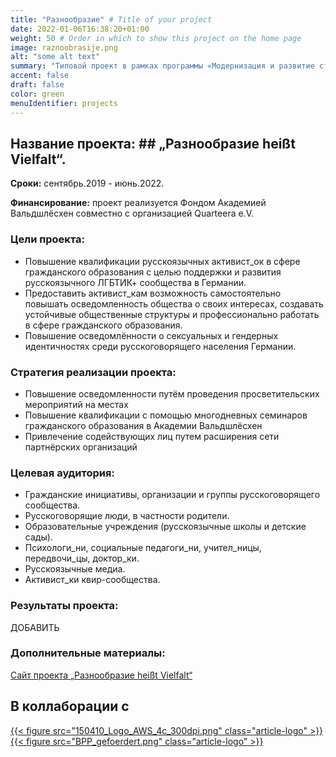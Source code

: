 ```yaml
---
title: "Разнообразие" # Title of your project
date: 2022-01-06T16:38:20+01:00
weight: 50 # Order in which to show this project on the home page
image: raznoobrasije.png
alt: "some alt text"
summary: "Типовой проект в рамках программы «Модернизация и развитие структур гражданского образования для взрослых – усиление и диверсификация» Федерального агентства по гражданскому образованию."
accent: false
draft: false
color: green
menuIdentifier: projects
---
```


##  Название проекта: ## „Разнообразие heißt Vielfalt“. 

**Сроки:** сентябрь.2019 - июнь.2022.

**Финансирование:** проект реализуется Фондом Академией Вальдшлёсхен совместно с организацией Quarteera e.V.

### Цели проекта:
- Повышение квалификации русскоязычных активист_ок в сфере гражданского образования с целью поддержки и развития русскоязычного ЛГБТИК+ сообщества в Германии. 
- Предоставить активист_кам возможность самостоятельно повышать осведомленность общества о своих интересах, создавать устойчивые общественные структуры и профессионально работать в сфере гражданского образования.
- Повышение осведомлённости о сексуальных и гендерных идентичностях среди русскоговорящего населения Германии.

### Стратегия реализации проекта:  
- Повышение осведомленности путём проведения просветительских мероприятий на местах
- Повышение квалификации с помощью многодневных семинаров гражданского образования в Академии Вальдшлёсхен
- Привлечение содействующих лиц путем расширения сети партнёрских организаций

### Целевая аудитория:
- Гражданские инициативы, организации и группы русскоговорящего сообщества.
- Русскоговорящие люди, в частности родители.
- Образовательные учреждения (русскоязычные школы и детские сады).
- Психологи_ни, социальные педагоги_ни, учител_ницы, передвочи_цы, доктор_ки.
- Русскоязычные медиа.
- Активист_ки квир-сообщества.

 ### Результаты проекта: 
 ДОБАВИТЬ

### Дополнительные материалы: 
[Сайт проекта „Разнообразие heißt Vielfalt“](http://raznoobrasije.org/)

## В коллаборации с

[{{< figure src="150410_Logo_AWS_4c_300dpi.png" class="article-logo" >}}](https://www.waldschloesschen.org/de/)
[{{< figure src="BPP_gefoerdert.png" class="article-logo" >}}](https://www.bpb.de/)
